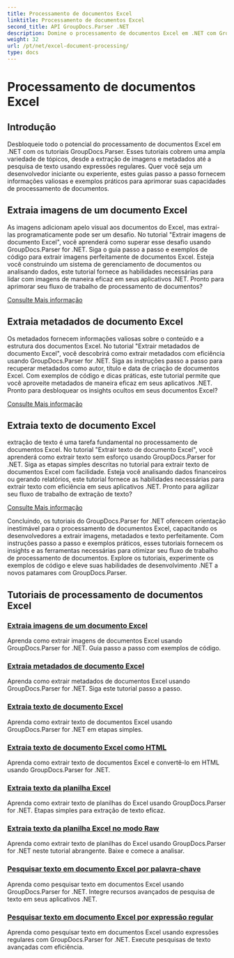 ```yaml
---
title: Processamento de documentos Excel
linktitle: Processamento de documentos Excel
second_title: API GroupDocs.Parser .NET
description: Domine o processamento de documentos Excel em .NET com GroupDocs.Parser. Aprenda a extrair imagens, metadados e texto de forma eficiente com guias passo a passo.
weight: 32
url: /pt/net/excel-document-processing/
type: docs
---
```

# Processamento de documentos Excel

## Introdução

Desbloqueie todo o potencial do processamento de documentos Excel em .NET com os tutoriais GroupDocs.Parser. Esses tutoriais cobrem uma ampla variedade de tópicos, desde a extração de imagens e metadados até a pesquisa de texto usando expressões regulares. Quer você seja um desenvolvedor iniciante ou experiente, estes guias passo a passo fornecem informações valiosas e exemplos práticos para aprimorar suas capacidades de processamento de documentos.

## Extraia imagens de um documento Excel

As imagens adicionam apelo visual aos documentos do Excel, mas extraí-las programaticamente pode ser um desafio. No tutorial "Extrair imagens de documento Excel", você aprenderá como superar esse desafio usando GroupDocs.Parser for .NET. Siga o guia passo a passo e exemplos de código para extrair imagens perfeitamente de documentos Excel. Esteja você construindo um sistema de gerenciamento de documentos ou analisando dados, este tutorial fornece as habilidades necessárias para lidar com imagens de maneira eficaz em seus aplicativos .NET. Pronto para aprimorar seu fluxo de trabalho de processamento de documentos?

[Consulte Mais informação](./extract-images-from-excel-document/)

## Extraia metadados de documento Excel

Os metadados fornecem informações valiosas sobre o conteúdo e a estrutura dos documentos Excel. No tutorial "Extrair metadados de documento Excel", você descobrirá como extrair metadados com eficiência usando GroupDocs.Parser for .NET. Siga as instruções passo a passo para recuperar metadados como autor, título e data de criação de documentos Excel. Com exemplos de código e dicas práticas, este tutorial permite que você aproveite metadados de maneira eficaz em seus aplicativos .NET. Pronto para desbloquear os insights ocultos em seus documentos Excel?

[Consulte Mais informação](./extract-metadata-from-excel-document/)

## Extraia texto de documento Excel

extração de texto é uma tarefa fundamental no processamento de documentos Excel. No tutorial "Extrair texto de documento Excel", você aprenderá como extrair texto sem esforço usando GroupDocs.Parser for .NET. Siga as etapas simples descritas no tutorial para extrair texto de documentos Excel com facilidade. Esteja você analisando dados financeiros ou gerando relatórios, este tutorial fornece as habilidades necessárias para extrair texto com eficiência em seus aplicativos .NET. Pronto para agilizar seu fluxo de trabalho de extração de texto?

[Consulte Mais informação](./extract-text-from-excel-document/)

Concluindo, os tutoriais do GroupDocs.Parser for .NET oferecem orientação inestimável para o processamento de documentos Excel, capacitando os desenvolvedores a extrair imagens, metadados e texto perfeitamente. Com instruções passo a passo e exemplos práticos, esses tutoriais fornecem os insights e as ferramentas necessárias para otimizar seu fluxo de trabalho de processamento de documentos. Explore os tutoriais, experimente os exemplos de código e eleve suas habilidades de desenvolvimento .NET a novos patamares com GroupDocs.Parser.
## Tutoriais de processamento de documentos Excel
### [Extraia imagens de um documento Excel](./extract-images-from-excel-document/)
Aprenda como extrair imagens de documentos Excel usando GroupDocs.Parser for .NET. Guia passo a passo com exemplos de código.
### [Extraia metadados de documento Excel](./extract-metadata-from-excel-document/)
Aprenda como extrair metadados de documentos Excel usando GroupDocs.Parser for .NET. Siga este tutorial passo a passo.
### [Extraia texto de documento Excel](./extract-text-from-excel-document/)
Aprenda como extrair texto de documentos Excel usando GroupDocs.Parser for .NET em etapas simples.
### [Extraia texto de documento Excel como HTML](./extract-text-from-excel-document-as-html/)
Aprenda como extrair texto de documentos Excel e convertê-lo em HTML usando GroupDocs.Parser for .NET.
### [Extraia texto da planilha Excel](./extract-text-from-excel-sheet/)
Aprenda como extrair texto de planilhas do Excel usando GroupDocs.Parser for .NET. Etapas simples para extração de texto eficaz.
### [Extraia texto da planilha Excel no modo Raw](./extract-text-from-excel-sheet-in-raw-mode/)
Aprenda como extrair texto de planilhas do Excel usando GroupDocs.Parser for .NET neste tutorial abrangente. Baixe e comece a analisar.
### [Pesquisar texto em documento Excel por palavra-chave](./search-text-in-excel-document-by-keyword/)
Aprenda como pesquisar texto em documentos Excel usando GroupDocs.Parser for .NET. Integre recursos avançados de pesquisa de texto em seus aplicativos .NET.
### [Pesquisar texto em documento Excel por expressão regular](./search-text-in-excel-document-by-regular-expression/)
Aprenda como pesquisar texto em documentos Excel usando expressões regulares com GroupDocs.Parser for .NET. Execute pesquisas de texto avançadas com eficiência.